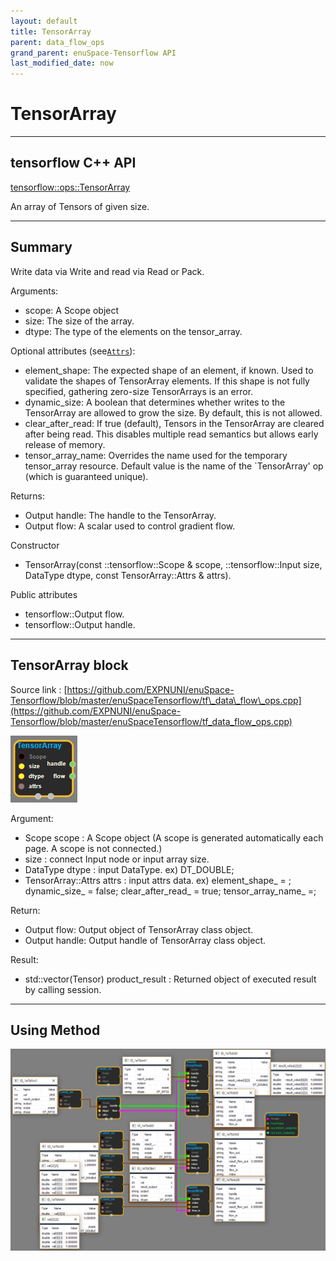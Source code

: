 ```yaml
--- 
layout: default 
title: TensorArray 
parent: data_flow_ops 
grand_parent: enuSpace-Tensorflow API 
last_modified_date: now 
--- 
```


# TensorArray

---

## tensorflow C++ API

[tensorflow::ops::TensorArray](https://www.tensorflow.org/api_docs/cc/class/tensorflow/ops/tensor-array)

An array of Tensors of given size.

---

## Summary

Write data via Write and read via Read or Pack.

Arguments:

* scope: A Scope object
* size: The size of the array.
* dtype: The type of the elements on the tensor\_array.

Optional attributes \(see[`Attrs`](https://www.tensorflow.org/api_docs/cc/struct/tensorflow/ops/tensor-array/attrs.html#structtensorflow_1_1ops_1_1_tensor_array_1_1_attrs)\):

* element\_shape: The expected shape of an element, if known. Used to validate the shapes of TensorArray elements. If this shape is not fully specified, gathering zero-size TensorArrays is an error.
* dynamic\_size: A boolean that determines whether writes to the TensorArray are allowed to grow the size. By default, this is not allowed.
* clear\_after\_read: If true \(default\), Tensors in the TensorArray are cleared after being read. This disables multiple read semantics but allows early release of memory.
* tensor\_array\_name: Overrides the name used for the temporary tensor\_array resource. Default value is the name of the
  \`TensorArray' op \(which is guaranteed unique\).

Returns:

* Output handle: The handle to the TensorArray.
* Output flow: A scalar used to control gradient flow.

Constructor

* TensorArray\(const ::tensorflow::Scope & scope, ::tensorflow::Input size, DataType dtype, const TensorArray::Attrs & attrs\).

Public attributes

* tensorflow::Output flow.
* tensorflow::Output handle.

---

## TensorArray block

Source link : [https://github.com/EXPNUNI/enuSpace-Tensorflow/blob/master/enuSpaceTensorflow/tf\_data\_flow\_ops.cpp](https://github.com/EXPNUNI/enuSpace-Tensorflow/blob/master/enuSpaceTensorflow/tf_data_flow_ops.cpp)

![](../assets/dataflow_TensorArray_Symbol.png)

Argument:

* Scope scope : A Scope object \(A scope is generated automatically each page. A scope is not connected.\)
* size : connect Input node or input array size.
* DataType dtype : input DataType. ex\) DT\_DOUBLE;
* TensorArray::Attrs attrs : input attrs data. ex\) element\_shape\_ = ; dynamic\_size\_ = false; clear\_after\_read\_ = true; tensor\_array\_name\_ =;

Return:

* Output flow: Output object of TensorArray class object.
* Output handle: Output handle of TensorArray class object.

Result:

* std::vector\(Tensor\) product\_result : Returned object of executed result by calling session.

---

## Using Method

![](../assets/dataflow_TensorArray_Method.png)

